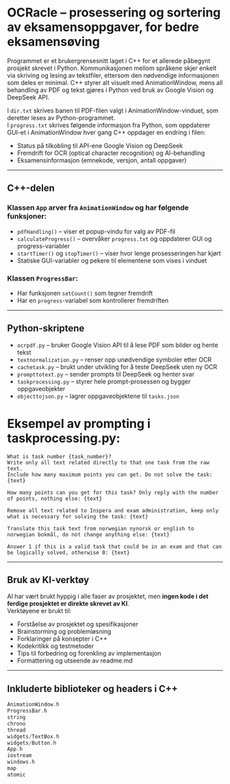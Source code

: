 # OCRacle – prosessering og sortering av eksamensoppgaver, for bedre eksamensøving

Programmet er et brukergrensesnitt laget i C++ for et allerede påbegynt prosjekt skrevet i Python. Kommunikasjonen mellom språkene skjer enkelt via skriving og lesing av tekstfiler, ettersom den nødvendige informasjonen som deles er minimal. C++ styrer alt visuelt med AnimationWindow, mens all behandling av PDF og tekst gjøres i Python ved bruk av Google Vision og DeepSeek API.

I `dir.txt` skrives banen til PDF-filen valgt i AnimationWindow-vinduet, som deretter leses av Python-programmet.  
I `progress.txt` skrives følgende informasjon fra Python, som oppdaterer GUI-et i AnimationWindow hver gang C++ oppdager en endring i filen:
- Status på tilkobling til API-ene Google Vision og DeepSeek  
- Fremdrift for OCR (optical character recognition) og AI-behandling  
- Eksamensinformasjon (emnekode, versjon, antall oppgaver)

---

## C++-delen

### Klassen `App` arver fra `AnimationWindow` og har følgende funksjoner:
- `pdfHandling()` – viser et popup-vindu for valg av PDF-fil
- `calculateProgress()` – overvåker `progress.txt` og oppdaterer GUI og progress-variabler
- `startTimer()` og `stopTimer()` – viser hvor lenge prosesseringen har kjørt
- Statiske GUI-variabler og pekere til elementene som vises i vinduet

### Klassen `ProgressBar`:
- Har funksjonen `setCount()` som tegner fremdrift
- Har en `progress`-variabel som kontrollerer fremdriften

---

## Python-skriptene

- `ocrpdf.py` – bruker Google Vision API til å lese PDF som bilder og hente tekst
- `textnormalization.py` – renser opp unødvendige symboler etter OCR
- `cachetask.py` – brukt under utvikling for å teste DeepSeek uten ny OCR
- `prompttotext.py` – sender prompts til DeepSeek og henter svar
- `taskprocessing.py` – styrer hele prompt-prosessen og bygger oppgaveobjekter
- `objecttojson.py` – lagrer oppgaveobjektene til `tasks.json`

# Eksempel av prompting i taskprocessing.py:
```
What is task number {task_number}?
Write only all text related directly to that one task from the raw text.
Include how many maximum points you can get. Do not solve the task: {text}
```
```
How many points can you get for this task? Only reply with the number of points, nothing else: {text}
```
```
Remove all text related to Inspera and exam administration, keep only what is necessary for solving the task: {text}
```
```
Translate this task text from norwegian nynorsk or english to norwegian bokmål, do not change anything else: {text}
```
```
Answer 1 if this is a valid task that could be in an exam and that can be logically solved, otherwise 0: {text}
```
---

## Bruk av KI-verktøy

AI har vært brukt hyppig i alle faser av prosjektet, men **ingen kode i det ferdige prosjektet er direkte skrevet av KI**.  
Verktøyene er brukt til:
- Forståelse av prosjektet og spesifikasjoner
- Brainstorming og problemløsning
- Forklaringer på konsepter i C++
- Kodekritikk og testmetoder
- Tips til forbedring og forenkling av implementasjon
- Formattering og utseende av readme.md

---

## Inkluderte biblioteker og headers i C++

```cpp
AnimationWindow.h
ProgressBar.h
string
chrono
thread
widgets/TextBox.h
widgets/Button.h
App.h
iostream
windows.h
map
atomic
